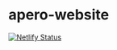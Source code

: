 # apero-website

[![Netlify Status](https://api.netlify.com/api/v1/badges/31bc0dfc-8df1-4351-b8f4-692e1710d4d7/deploy-status)](https://app.netlify.com/sites/varty-apero/deploys)
